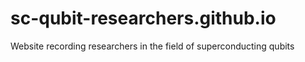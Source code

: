 # sc-qubit-researchers.github.io
Website recording researchers in the field of superconducting qubits
